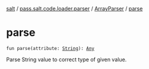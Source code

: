 [salt](../../index.md) / [pass.salt.code.loader.parser](../index.md) / [ArrayParser](index.md) / [parse](./parse.md)

# parse

`fun parse(attribute: `[`String`](https://kotlinlang.org/api/latest/jvm/stdlib/kotlin/-string/index.html)`): `[`Any`](https://kotlinlang.org/api/latest/jvm/stdlib/kotlin/-any/index.html)

Parse String value to correct type of given value.

